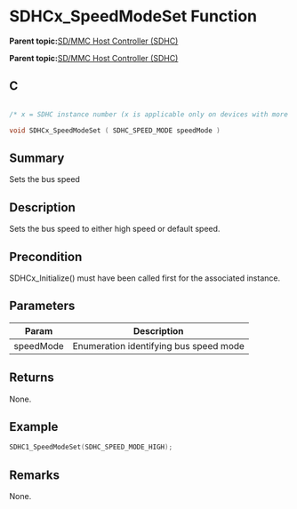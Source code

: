 # SDHCx\_SpeedModeSet Function

**Parent topic:**[SD/MMC Host Controller \(SDHC\)](GUID-8769733F-B27A-4567-BE7D-7BEA8C76F05E.md)

**Parent topic:**[SD/MMC Host Controller \(SDHC\)](GUID-D440DD4B-CA37-46F4-A6AA-4D57D9DAEF97.md)

## C

```c

/* x = SDHC instance number (x is applicable only on devices with more than one instances of SDHC) */

void SDHCx_SpeedModeSet ( SDHC_SPEED_MODE speedMode )
```

## Summary

Sets the bus speed

## Description

Sets the bus speed to either high speed or default speed.

## Precondition

SDHCx\_Initialize\(\) must have been called first for the associated instance.

## Parameters

|Param|Description|
|-----|-----------|
|speedMode|Enumeration identifying bus speed mode|

## Returns

None.

## Example

```c
SDHC1_SpeedModeSet(SDHC_SPEED_MODE_HIGH);
```

## Remarks

None.

